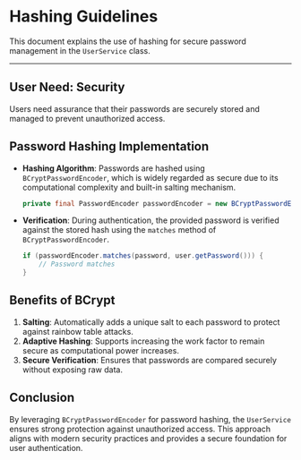 # Hashing Guidelines

This document explains the use of hashing for secure password management in the `UserService` class.

---

## User Need: Security
Users need assurance that their passwords are securely stored and managed to prevent unauthorized access.

## **Password Hashing Implementation**
- **Hashing Algorithm**: Passwords are hashed using `BCryptPasswordEncoder`, which is widely regarded as secure due to its computational complexity and built-in salting mechanism.
  ```java
  private final PasswordEncoder passwordEncoder = new BCryptPasswordEncoder();
  ```
- **Verification**: During authentication, the provided password is verified against the stored hash using the `matches` method of `BCryptPasswordEncoder`.
  ```java
  if (passwordEncoder.matches(password, user.getPassword())) {
      // Password matches
  }
  ```

## **Benefits of BCrypt**
1. **Salting**: Automatically adds a unique salt to each password to protect against rainbow table attacks.
2. **Adaptive Hashing**: Supports increasing the work factor to remain secure as computational power increases.
3. **Secure Verification**: Ensures that passwords are compared securely without exposing raw data.

## Conclusion
By leveraging `BCryptPasswordEncoder` for password hashing, the `UserService` ensures strong protection against unauthorized access. This approach aligns with modern security practices and provides a secure foundation for user authentication.


